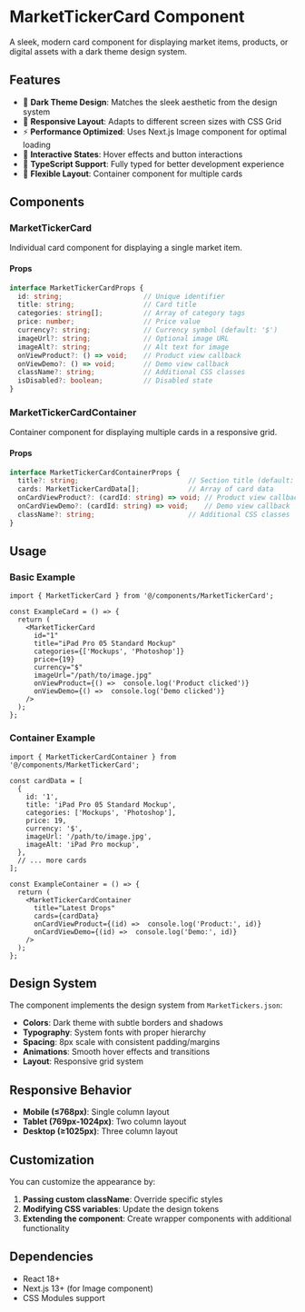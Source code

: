 # MarketTickerCard Component

A sleek, modern card component for displaying market items, products, or digital assets with a dark theme design system.

## Features

- 🎨 **Dark Theme Design**: Matches the sleek aesthetic from the design system
- 📱 **Responsive Layout**: Adapts to different screen sizes with CSS Grid
- ⚡ **Performance Optimized**: Uses Next.js Image component for optimal loading
- 🎯 **Interactive States**: Hover effects and button interactions
- 🔧 **TypeScript Support**: Fully typed for better development experience
- 🎪 **Flexible Layout**: Container component for multiple cards

## Components

### MarketTickerCard

Individual card component for displaying a single market item.

#### Props

```typescript
interface MarketTickerCardProps {
  id: string;                    // Unique identifier
  title: string;                 // Card title
  categories: string[];          // Array of category tags
  price: number;                 // Price value
  currency?: string;             // Currency symbol (default: '$')
  imageUrl?: string;             // Optional image URL
  imageAlt?: string;             // Alt text for image
  onViewProduct?: () => void;    // Product view callback
  onViewDemo?: () => void;       // Demo view callback
  className?: string;            // Additional CSS classes
  isDisabled?: boolean;          // Disabled state
}
```

### MarketTickerCardContainer

Container component for displaying multiple cards in a responsive grid.

#### Props

```typescript
interface MarketTickerCardContainerProps {
  title?: string;                           // Section title (default: 'Latest Drops')
  cards: MarketTickerCardData[];            // Array of card data
  onCardViewProduct?: (cardId: string) => void; // Product view callback
  onCardViewDemo?: (cardId: string) => void;    // Demo view callback
  className?: string;                       // Additional CSS classes
}
```

## Usage

### Basic Example

```tsx
import { MarketTickerCard } from '@/components/MarketTickerCard';

const ExampleCard = () => {
  return (
    <MarketTickerCard
      id="1"
      title="iPad Pro 05 Standard Mockup"
      categories={['Mockups', 'Photoshop']}
      price={19}
      currency="$"
      imageUrl="/path/to/image.jpg"
      onViewProduct={() =>  console.log('Product clicked')}
      onViewDemo={() =>  console.log('Demo clicked')}
    />
  );
};
```

### Container Example

```tsx
import { MarketTickerCardContainer } from '@/components/MarketTickerCard';

const cardData = [
  {
    id: '1',
    title: 'iPad Pro 05 Standard Mockup',
    categories: ['Mockups', 'Photoshop'],
    price: 19,
    currency: '$',
    imageUrl: '/path/to/image.jpg',
    imageAlt: 'iPad Pro mockup',
  },
  // ... more cards
];

const ExampleContainer = () => {
  return (
    <MarketTickerCardContainer
      title="Latest Drops"
      cards={cardData}
      onCardViewProduct={(id) =>  console.log('Product:', id)}
      onCardViewDemo={(id) =>  console.log('Demo:', id)}
    />
  );
};
```

## Design System

The component implements the design system from `MarketTickers.json`:

- **Colors**: Dark theme with subtle borders and shadows
- **Typography**: System fonts with proper hierarchy
- **Spacing**: 8px scale with consistent padding/margins
- **Animations**: Smooth hover effects and transitions
- **Layout**: Responsive grid system

## Responsive Behavior

- **Mobile (≤768px)**: Single column layout
- **Tablet (769px-1024px)**: Two column layout
- **Desktop (≥1025px)**: Three column layout

## Customization

You can customize the appearance by:

1. **Passing custom className**: Override specific styles
2. **Modifying CSS variables**: Update the design tokens
3. **Extending the component**: Create wrapper components with additional functionality

## Dependencies

- React 18+
- Next.js 13+ (for Image component)
- CSS Modules support 